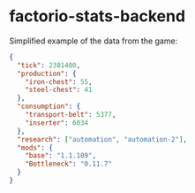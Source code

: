 # factorio-stats-backend

Simplified example of the data from the game:

```json
{
  "tick": 2381400,
  "production": {
    "iron-chest": 55,
    "steel-chest": 41
  },
  "consumption": {
    "transport-belt": 5377,
    "inserter": 6034
  },
  "research": ["automation", "automation-2"],
  "mods": {
    "base": "1.1.109",
    "Bottleneck": "0.11.7"
  }
}
```
